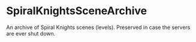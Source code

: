 # SpiralKnightsSceneArchive
An archive of Spiral Knights scenes (levels). Preserved in case the servers are ever shut down.
